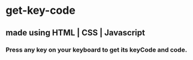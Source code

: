 # get-key-code

## made using HTML | CSS | Javascript

### Press any key on your keyboard to get its keyCode and code.
